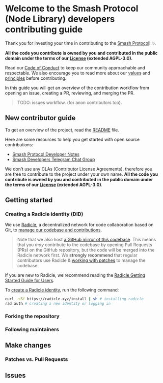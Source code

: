 # Welcome to the Smash Protocol (Node Library) developers contributing guide

Thank you for investing your time in contributing to the [Smash Protocol](https://www.smashchats.com/)! :sparkles:.

**All the code you contribute is owned by you and contributed in the public domain under the terms of our [License](./LICENSE) (extended AGPL-3.0).**

Read our [Code of Conduct](./CODE_OF_CONDUCT.md) to keep our community approachable and respectable.
We also encourage you to read more about our [values](https://dev.smashchats.com/Smash%20Values) and [principles](https://dev.smashchats.com/Smash%20Principles) before contributing.

In this guide you will get an overview of the contribution workflow from opening an issue, creating a PR, reviewing, and merging the PR.

> TODO: issues workflow. (for anon contributors too).

## New contributor guide

To get an overview of the project, read the [README](../README.md) file.

Here are some resources to help you get started with open source contributions:

- [Smash Protocol Developer Notes](https://dev.smashchats.com/)
- [Smash Developers Telegram Chat Group](https://t.me/+kbJ8MNR1tjViZjdk)

We don't use any CLAs (Contributor License Agreements), therefore you are free to contribute to the project under your own name.
**All the code you contribute is owned by you and contributed in the public domain under the terms of our [License](./LICENSE) (extended AGPL-3.0).**

## Getting started

### Creating a Radicle identity (DID)

We use [Radicle](https://radicle.xyz/), a decentralized network for code collaboration based on Git, to [manage our codebase and contributions](https://dev.smashchats.com/Radicle).

> Note that we also host [a GitHub mirror of this codebase](https://github.com/unstaticlabs/smash-node-lib).
> This means that you _may_ contribute to the codebase by opening Pull Requests (PRs) on the GitHub repository, but the code will be merged into the Radicle network first.
> We **strongly recommend** that regular contributors use Radicle & [working with patches](https://radicle.xyz/guides/user#working-with-patches) to manage the codebase.

If you are new to Radicle, we recommend reading the [Radicle Getting Started Guide for Users](https://radicle.xyz/guides/user).

To [create a Radicle identity](https://radicle.xyz/guides/user#come-into-being-from-the-elliptic-aether), run the following command:

```bash
curl -sSf https://radicle.xyz/install | sh # installing radicle
rad auth # creating a new identity or logging in
```

### Forking the repository

### Following maintainers

## Make changes

### Patches vs. Pull Requests

## Issues
